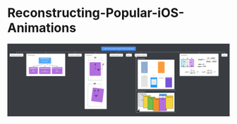 # Reconstructing-Popular-iOS-Animations

![Reconstructing-Popular-iOS-Animations Keynotes Map](./.assets/iOS-Animations.png)